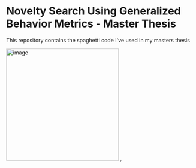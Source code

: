 # Novelty Search Using Generalized Behavior Metrics - Master Thesis
This repository contains the spaghetti code I've used in my masters thesis

<img src="gifs/Interesting_walker_gifs/back_leg_jumper.gif" alt="image" style="width:300px;height:auto;"> ,

